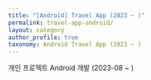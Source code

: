 ```yaml
---
title: "[Android] Travel App (2023 ~ )"
permalink: travel-app-android/
layout: category
author_profile: true
taxonomy: Android Travel App (2023 ~ )
---
```


개인 프로젝트 Android 개발 (2023-08 ~ )
